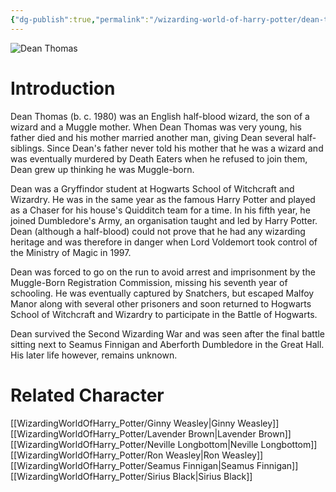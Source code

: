 ```yaml
---
{"dg-publish":true,"permalink":"/wizarding-world-of-harry-potter/dean-thomas/","dgPassFrontmatter":true,"created":"","updated":""}
---
```


![Dean Thomas](http://rxbg5ysja.bkt.gdipper.com/Dean_Thomas.png)
# Introduction
Dean Thomas (b. c. 1980) was an English half-blood wizard, the son of a wizard and a Muggle mother. When Dean Thomas was very young, his father died and his mother married another man, giving Dean several half-siblings. Since Dean's father never told his mother that he was a wizard and was eventually murdered by Death Eaters when he refused to join them, Dean grew up thinking he was Muggle-born.

Dean was a Gryffindor student at Hogwarts School of Witchcraft and Wizardry. He was in the same year as the famous Harry Potter and played as a Chaser for his house's Quidditch team for a time. In his fifth year, he joined Dumbledore's Army, an organisation taught and led by Harry Potter. Dean (although a half-blood) could not prove that he had any wizarding heritage and was therefore in danger when Lord Voldemort took control of the Ministry of Magic in 1997. 

Dean was forced to go on the run to avoid arrest and imprisonment by the Muggle-Born Registration Commission, missing his seventh year of schooling. He was eventually captured by Snatchers, but escaped Malfoy Manor along with several other prisoners and soon returned to Hogwarts School of Witchcraft and Wizardry to participate in the Battle of Hogwarts.

Dean survived the Second Wizarding War and was seen after the final battle sitting next to Seamus Finnigan and Aberforth Dumbledore in the Great Hall. His later life however, remains unknown.

# Related Character
[[WizardingWorldOfHarry_Potter/Ginny Weasley\|Ginny Weasley]]
[[WizardingWorldOfHarry_Potter/Lavender Brown\|Lavender Brown]]
[[WizardingWorldOfHarry_Potter/Neville Longbottom\|Neville Longbottom]]
[[WizardingWorldOfHarry_Potter/Ron Weasley\|Ron Weasley]]
[[WizardingWorldOfHarry_Potter/Seamus Finnigan\|Seamus Finnigan]]
[[WizardingWorldOfHarry_Potter/Sirius Black\|Sirius Black]]
